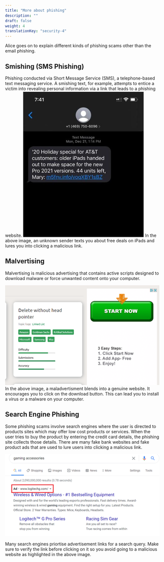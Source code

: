 ```yaml
---
title: "More about phishing"
description: ""
draft: false
weight: 4
translationKey: "security-4"
---
```

 
 Alice goes on to explain different kinds of phishing scams other than the email phishing. 

## Smishing (SMS Phishing)
Phishing conducted via Short Message Service (SMS), a telephone-based text messaging service. 
A smishing text, for example, attempts to entice a victim into revealing personal information 
via a link that leads to a phishing website.
![Cannot load image](SMS.JPG?classes=border,shadow)
In the above image, an unknown sender texts you about free deals on iPads and lures you into
clicking a malicious link.  

## Malvertising

Malvertising is malicious advertising that contains active scripts designed to download malware 
or force unwanted content onto your computer. 

![Cannot load image](malvertising.png?classes=border,shadow)
In the above image, a maladvertisment blends into a genuine website. It encourages you to click on the
download button. This can lead you to install a virus or a malware on your computer.

## Search Engine Phishing

Some phishing scams involve search engines where the user is directed to products sites which may 
offer low cost products or services. When the user tries to buy the product by entering the credit card details, the phishing site collects those details. There are many fake bank websites and fake product ads that are used to lure users into clicking a malicious link.

![Cannot load image](search_engine.png?classes=border,shadow)

Many search engines priortise advertisement links for a search query. Make sure to verify the link before clicking on it so you avoid going to a malicious website as highlighted in the above image. 

